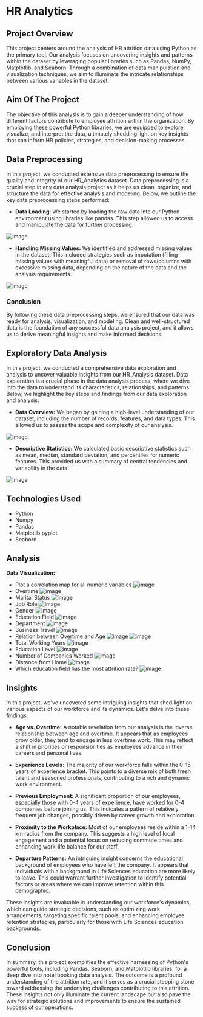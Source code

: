 
# HR Analytics


## Project Overview


This project centers around the analysis of HR attrition data using Python as the primary tool. Our analysis focuses on uncovering insights and patterns within the dataset by leveraging popular libraries such as Pandas, NumPy, Matplotlib, and Seaborn. Through a combination of data manipulation and visualization techniques, we aim to illuminate the intricate relationships between various variables in the dataset.


## Aim Of The Project

The objective of this analysis is to gain a deeper understanding of how different factors contribute to employee attrition within the organization. By employing these powerful Python libraries, we are equipped to explore, visualize, and interpret the data, ultimately shedding light on key insights that can inform HR policies, strategies, and decision-making processes.
## Data Preprocessing

In this project, we conducted extensive data preprocessing to ensure the quality and integrity of our HR_Analytics dataset. Data preprocessing is a crucial step in any data analysis project as it helps us clean, organize, and structure the data for effective analysis and modeling. Below, we outline the key data preprocessing steps performed:

* **Data Loading**: We started by loading the raw data into our Python environment using libraries like pandas. This step allowed us to access and manipulate the data for further processing. 

![image](https://github.com/harshk2320/MeriSkill_HR_Analytics/assets/139095684/9b8ae917-aabc-4235-9b75-16be982caa0d)

* **Handling Missing Values:** We identified and addressed missing values in the dataset. This included strategies such as imputation (filling missing values with meaningful data) or removal of rows/columns with excessive missing data, depending on the nature of the data and the analysis requirements.

![image](https://github.com/harshk2320/MeriSkill_HR_Analytics/assets/139095684/43e2d380-80fc-43a2-a296-577b71441492)

### Conclusion

By following these data preprocessing steps, we ensured that our data was ready for analysis, visualization, and modeling. Clean and well-structured data is the foundation of any successful data analysis project, and it allows us to derive meaningful insights and make informed decisions.
## Exploratory Data Analysis

In this project, we conducted a comprehensive data exploration and analysis to uncover valuable insights from our HR_Analysis dataset. Data exploration is a crucial phase in the data analysis process, where we dive into the data to understand its characteristics, relationships, and patterns. Below, we highlight the key steps and findings from our data exploration and analysis:

* **Data Overview:** We began by gaining a high-level understanding of our dataset, including the number of records, features, and data types. This allowed us to assess the scope and complexity of our analysis.

![image](https://github.com/harshk2320/MeriSkill_HR_Analytics/assets/139095684/f01c89a7-f78d-4aa5-8c0b-78bc90b577eb)

* **Descriptive Statistics:** We calculated basic descriptive statistics such as mean, median, standard deviation, and percentiles for numeric features. This provided us with a summary of central tendencies and variability in the data.

![image](https://github.com/harshk2320/MeriSkill_HR_Analytics/assets/139095684/fa84c09a-fa02-4af5-8c61-5a91980fe70d)


## Technologies Used

* Python
* Numpy
* Pandas
* Matplotlib.pyplot
* Seaborn


## Analysis

**Data Visualization:**
* Plot a correlation map for all numeric variables
![image](https://github.com/harshk2320/MeriSkill_HR_Analytics/assets/139095684/7d9a5ebd-d2f1-4986-b67c-674fb42b3b70)
* Overtime
![image](https://github.com/harshk2320/MeriSkill_HR_Analytics/assets/139095684/a5d89f94-56d0-4734-b0c9-79ddc6f5faaf)
* Marital Status
![image](https://github.com/harshk2320/MeriSkill_HR_Analytics/assets/139095684/ca52f4b4-09cc-428b-b404-d87d001bee5e)
* Job Role
![image](https://github.com/harshk2320/MeriSkill_HR_Analytics/assets/139095684/dfe27c65-43cb-43f9-899d-9699d643c51a)
* Gender
![image](https://github.com/harshk2320/MeriSkill_HR_Analytics/assets/139095684/28ad6fe8-ef61-4616-af89-df1f09dd60ef)
* Education Field
![image](https://github.com/harshk2320/MeriSkill_HR_Analytics/assets/139095684/5b9d1497-4df1-4806-b526-42ccd67aa858)
* Department
![image](https://github.com/harshk2320/MeriSkill_HR_Analytics/assets/139095684/b73d4258-63c5-4de3-ac4b-4473102f36ed)
* Business Travel
![image](https://github.com/harshk2320/MeriSkill_HR_Analytics/assets/139095684/7e27b34e-6b04-4939-b2ea-387e08d7c947)
* Relation between Overtime and Age
![image](https://github.com/harshk2320/MeriSkill_HR_Analytics/assets/139095684/f1fd78bc-24fd-42d6-b461-5e5ad5b207c1)
![image](https://github.com/harshk2320/MeriSkill_HR_Analytics/assets/139095684/71927c0d-9b53-433d-88e6-7edd950c2e90)
* Total Working Years
![image](https://github.com/harshk2320/MeriSkill_HR_Analytics/assets/139095684/1e85cc62-c7bb-449b-aa78-e738b508006b)
* Education Level
![image](https://github.com/harshk2320/MeriSkill_HR_Analytics/assets/139095684/4ab64ad2-da6e-4496-aa7a-fb3b8f25ee47)
* Number of Companies Worked
![image](https://github.com/harshk2320/MeriSkill_HR_Analytics/assets/139095684/4f9014f7-48f1-4b7d-9978-0201fcc1da9c)
* Distance from Home
![image](https://github.com/harshk2320/MeriSkill_HR_Analytics/assets/139095684/bd18430b-fd7a-4ab8-9123-0ecf56a3b851)
* Which education field has the most attrition rate?
![image](https://github.com/harshk2320/MeriSkill_HR_Analytics/assets/139095684/4c92af77-343b-4fd9-86a9-15fd02e92c61)
## Insights

In this project, we've uncovered some intriguing insights that shed light on various aspects of our workforce and its dynamics. Let's delve into these findings:

* **Age vs. Overtime:** A notable revelation from our analysis is the inverse relationship between age and overtime. It appears that as employees grow older, they tend to engage in less overtime work. This may reflect a shift in priorities or responsibilities as employees advance in their careers and personal lives.

* **Experience Levels:** The majority of our workforce falls within the 0-15 years of experience bracket. This points to a diverse mix of both fresh talent and seasoned professionals, contributing to a rich and dynamic work environment.

* **Previous Employment:** A significant proportion of our employees, especially those with 0-4 years of experience, have worked for 0-4 companies before joining us. This indicates a pattern of relatively frequent job changes, possibly driven by career growth and exploration.

* **Proximity to the Workplace:** Most of our employees reside within a 1-14 km radius from the company. This suggests a high level of local engagement and a potential focus on reducing commute times and enhancing work-life balance for our staff.

* **Departure Patterns:** An intriguing insight concerns the educational background of employees who have left the company. It appears that individuals with a background in Life Sciences education are more likely to leave. This could warrant further investigation to identify potential factors or areas where we can improve retention within this demographic.

These insights are invaluable in understanding our workforce's dynamics, which can guide strategic decisions, such as optimizing work arrangements, targeting specific talent pools, and enhancing employee retention strategies, particularly for those with Life Sciences education backgrounds.
## Conclusion

In summary, this project exemplifies the effective harnessing of Python's powerful tools, including Pandas, Seaborn, and Matplotlib libraries, for a deep dive into hotel booking data analysis. The outcome is a profound understanding of the attrition rate, and it serves as a crucial stepping stone toward addressing the underlying challenges contributing to this attrition. These insights not only illuminate the current landscape but also pave the way for strategic solutions and improvements to ensure the sustained success of our operations.
